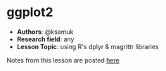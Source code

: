 # ggplot2

 - **Authors**: @ksamuk
 - **Research field**: any
 - **Lesson Topic**: using R's dplyr & magrittr libraries 

Notes from this lesson are posted [here](https://github.com/ksamuk/dplyr_magrittr_demo)
